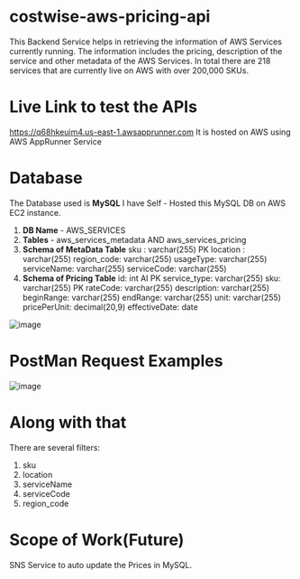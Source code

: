 # costwise-aws-pricing-api

This Backend Service helps in retrieving the information of AWS Services currently running.
The information includes the pricing, description of the service and other metadata of the AWS Services.
In total there are 218 services that are currently live on AWS with over 200,000 SKUs.

# Live Link to test the APIs
https://q68hkeuim4.us-east-1.awsapprunner.com 
It is hosted on AWS using AWS AppRunner Service

# Database
The Database used is **MySQL**
I have Self - Hosted this MySQL DB on AWS EC2 instance.
1. **DB Name** - AWS_SERVICES
2. **Tables** - aws_services_metadata AND aws_services_pricing
3. **Schema of MetaData Table**
sku : varchar(255) PK 
location : varchar(255) 
region_code: varchar(255) 
usageType: varchar(255) 
serviceName: varchar(255) 
serviceCode: varchar(255)
4. **Schema of Pricing Table**
id: int AI PK 
service_type: varchar(255) 
sku: varchar(255) PK 
rateCode: varchar(255) 
description: varchar(255) 
beginRange: varchar(255) 
endRange: varchar(255) 
unit: varchar(255) 
pricePerUnit: decimal(20,9) 
effectiveDate: date
    
![image](https://github.com/palnikhil/costwise-aws-pricing-api/assets/85008177/1e72342b-80a9-4fac-af97-2bffa9146c13)

# PostMan Request Examples 
![image](https://github.com/palnikhil/costwise-aws-pricing-api/assets/85008177/b1176153-b3e7-4e6c-9323-40bd530a95e2)

# Along with that 
There are several filters:
1. sku
2. location
3. serviceName
4. serviceCode
5. region_code

# Scope of Work(Future)
SNS Service to auto update the Prices in MySQL.
